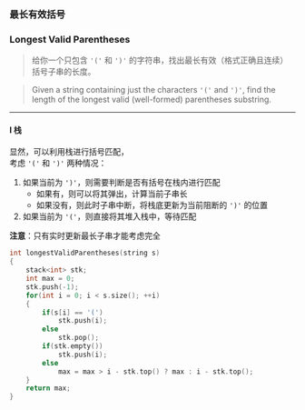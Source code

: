 ### 最长有效括号
### Longest Valid Parentheses

> 给你一个只包含 `'('` 和 `')'` 的字符串，找出最长有效（格式正确且连续）括号子串的长度。  

> Given a string containing just the characters `'('` and `')'`, find the length of the longest valid (well-formed) parentheses substring.  

----------

#### I 栈

显然，可以利用栈进行括号匹配，  
考虑 `'('` 和 `')'` 两种情况：  
1. 如果当前为 `')'`，则需要判断是否有括号在栈内进行匹配  
   - 如果有，则可以将其弹出，计算当前子串长  
   - 如果没有，则此时子串中断，将栈底更新为当前阻断的 `')'` 的位置  
2. 如果当前为 `'('`，则直接将其堆入栈中，等待匹配  

**注意**：只有实时更新最长子串才能考虑完全  

```cpp
int longestValidParentheses(string s) 
{
    stack<int> stk;
    int max = 0;
    stk.push(-1);
    for(int i = 0; i < s.size(); ++i)
    {
        if(s[i] == '(')
            stk.push(i);
        else
            stk.pop();
        if(stk.empty())
            stk.push(i);
        else
            max = max > i - stk.top() ? max : i - stk.top();
    }
    return max;
} 
```
